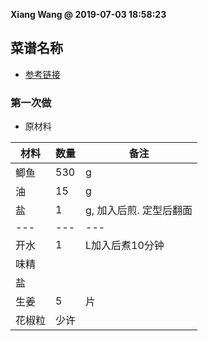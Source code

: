 **Xiang Wang @ 2019-07-03 18:58:23**

## 菜谱名称
* [参考链接](https://github.com/ramwin/chinese-recipe)

### 第一次做
* 原材料

材料|数量|备注
---|---|---
鲫鱼|530|g
油|15|g
盐|1|g, 加入后煎. 定型后翻面
---|---|---
开水|1|L加入后煮10分钟
味精|
盐|
生姜|5|片
花椒粒|少许|
